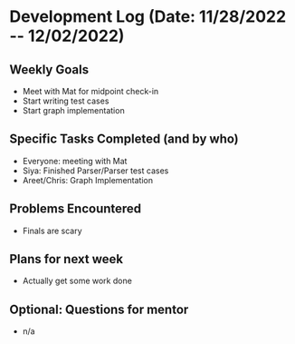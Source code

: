 # Development Log (Date: 11/28/2022 -- 12/02/2022)

## Weekly Goals
- Meet with Mat for midpoint check-in
- Start writing test cases
- Start graph implementation

## Specific Tasks Completed (and by who)
- Everyone: meeting with Mat
- Siya: Finished Parser/Parser test cases
- Areet/Chris: Graph Implementation

## Problems Encountered 
- Finals are scary

## Plans for next week
- Actually get some work done

## Optional: Questions for mentor
- n/a